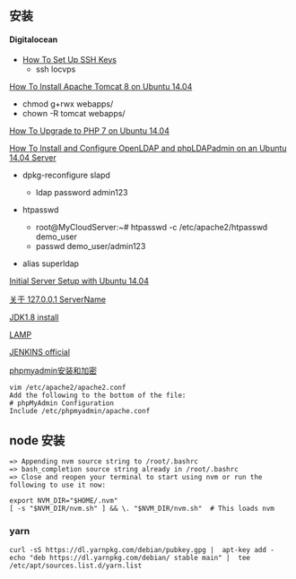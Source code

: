 ## 安装

#### Digitalocean


*	[How To Set Up SSH Keys](https://www.digitalocean.com/community/tutorials/how-to-set-up-ssh-keys--2)
	*	ssh locvps

[How To Install Apache Tomcat 8 on Ubuntu 14.04](https://www.digitalocean.com/community/tutorials/how-to-install-apache-tomcat-8-on-ubuntu-14-04)

*	chmod g+rwx webapps/
*	chown -R tomcat webapps/

[How To Upgrade to PHP 7 on Ubuntu 14.04](https://www.digitalocean.com/community/tutorials/how-to-upgrade-to-php-7-on-ubuntu-14-04)

[How To Install and Configure OpenLDAP and phpLDAPadmin on an Ubuntu 14.04 Server](https://www.digitalocean.com/community/tutorials/how-to-install-and-configure-openldap-and-phpldapadmin-on-an-ubuntu-14-04-server)

* dpkg-reconfigure slapd
	*	ldap password admin123
* htpasswd

	*	root@MyCloudServer:~# htpasswd -c /etc/apache2/htpasswd demo_user
	*	passwd demo_user/admin123

* alias superldap

[Initial Server Setup with Ubuntu 14.04](https://www.digitalocean.com/community/tutorials/initial-server-setup-with-ubuntu-14-04)


[关于 127.0.0.1 ServerName
](http://askubuntu.com/questions/256013/apache-error-could-not-reliably-determine-the-servers-fully-qualified-domain-n)

[JDK1.8 install](https://www.digitalocean.com/community/tutorials/how-to-install-java-on-ubuntu-with-apt-get)


[LAMP](https://www.digitalocean.com/community/tutorials/how-to-install-linux-apache-mysql-php-lamp-stack-on-ubuntu-14-04)

[JENKINS  official](https://wiki.jenkins-ci.org/display/JENKINS/Installing+Jenkins+on+Ubuntu)

[phpmyadmin安装和加密](https://www.digitalocean.com/community/tutorials/how-to-set-up-apache-virtual-hosts-on-ubuntu-14-04-lts)


	vim /etc/apache2/apache2.conf
	Add the following to the bottom of the file:
	# phpMyAdmin Configuration
	Include /etc/phpmyadmin/apache.conf


## node 安装

```
=> Appending nvm source string to /root/.bashrc
=> bash_completion source string already in /root/.bashrc
=> Close and reopen your terminal to start using nvm or run the following to use it now:

export NVM_DIR="$HOME/.nvm"
[ -s "$NVM_DIR/nvm.sh" ] && \. "$NVM_DIR/nvm.sh"  # This loads nvm
```
### yarn
```
curl -sS https://dl.yarnpkg.com/debian/pubkey.gpg |  apt-key add -
echo "deb https://dl.yarnpkg.com/debian/ stable main" |  tee /etc/apt/sources.list.d/yarn.list
```
